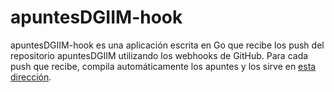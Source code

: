 # apuntesDGIIM-hook
apuntesDGIIM-hook es una aplicación escrita en Go que recibe los push del repositorio apuntesDGIIM utilizando los webhooks de GitHub. Para cada push que recibe, compila automáticamente los apuntes y los sirve en [esta dirección](https://dgiimcloud.ml/PDF/).
